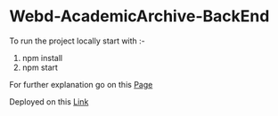 # Webd-AcademicArchive-BackEnd

To run the project locally start with :-
1) npm install 
2) npm start

For further explanation go on this [Page](https://excalidraw.com/#json=X0G9YoigyhoyD2x7hPJ5J,o-N8UEcGhs_lmpa7Ue4_aw)

Deployed on this [Link](https://webd-academicarchive-backend.onrender.com/)

